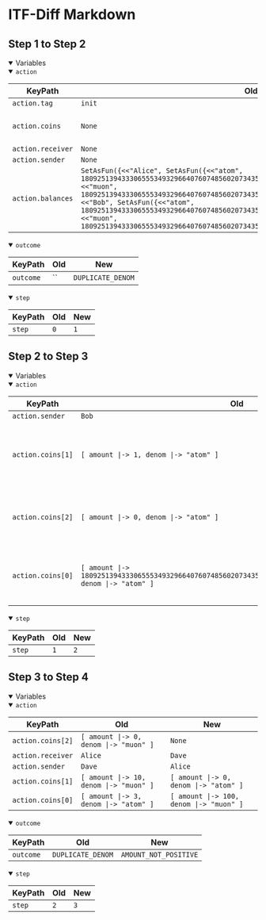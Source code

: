 # ITF-Diff Markdown

## Step 1 to Step 2

<details open>

<summary>Variables</summary>

<details open>

<summary><code>action</code></summary>


|KeyPath|Old|New|
|-|-|-|
|`action.tag`|`init`|`send`|
|`action.coins`|`None`|`<<[ amount \|-> 1809251394333065553493296640760748560207343510400633813116524750123642650622, denom \|-> "atom" ], [ amount \|-> 1, denom \|-> "atom" ], [ amount \|-> 0, denom \|-> "atom" ], [ amount \|-> 0, denom \|-> "atom" ]>>`|
|`action.receiver`|`None`|`"Alice"`|
|`action.sender`|`None`|`"Bob"`|
|`action.balances`|`SetAsFun({<<"Alice", SetAsFun({<<"atom", 1809251394333065553493296640760748560207343510400633813116524750123642650623>>, <<"muon", 1809251394333065553493296640760748560207343510400633813116524750123642650623>>})>>, <<"Bob", SetAsFun({<<"atom", 1809251394333065553493296640760748560207343510400633813116524750123642650623>>, <<"muon", 1809251394333065553493296640760748560207343510400633813116524750123642650623>>})>>})`|`None`|

</details>
<details open>

<summary><code>outcome</code></summary>


|KeyPath|Old|New|
|-|-|-|
|`outcome`|``|`DUPLICATE_DENOM`|

</details>
<details open>

<summary><code>step</code></summary>


|KeyPath|Old|New|
|-|-|-|
|`step`|`0`|`1`|

</details>

</details>

## Step 2 to Step 3

<details open>

<summary>Variables</summary>

<details open>

<summary><code>action</code></summary>


|KeyPath|Old|New|
|-|-|-|
|`action.sender`|`Bob`|`Dave`|
|`action.coins[1]`|`[ amount \|-> 1, denom \|-> "atom" ]`|`[ amount \|-> 10, denom \|-> "muon" ]`|
|`action.coins[2]`|`[ amount \|-> 0, denom \|-> "atom" ]`|`[ amount \|-> 0, denom \|-> "muon" ]`|
|`action.coins[0]`|`[ amount \|-> 1809251394333065553493296640760748560207343510400633813116524750123642650622, denom \|-> "atom" ]`|`[ amount \|-> 3, denom \|-> "atom" ]`|

</details>
<details open>

<summary><code>step</code></summary>


|KeyPath|Old|New|
|-|-|-|
|`step`|`1`|`2`|

</details>

</details>

## Step 3 to Step 4

<details open>

<summary>Variables</summary>

<details open>

<summary><code>action</code></summary>


|KeyPath|Old|New|
|-|-|-|
|`action.coins[2]`|`[ amount \|-> 0, denom \|-> "muon" ]`|`None`|
|`action.receiver`|`Alice`|`Dave`|
|`action.sender`|`Dave`|`Alice`|
|`action.coins[1]`|`[ amount \|-> 10, denom \|-> "muon" ]`|`[ amount \|-> 0, denom \|-> "atom" ]`|
|`action.coins[0]`|`[ amount \|-> 3, denom \|-> "atom" ]`|`[ amount \|-> 100, denom \|-> "muon" ]`|

</details>
<details open>

<summary><code>outcome</code></summary>


|KeyPath|Old|New|
|-|-|-|
|`outcome`|`DUPLICATE_DENOM`|`AMOUNT_NOT_POSITIVE`|

</details>
<details open>

<summary><code>step</code></summary>


|KeyPath|Old|New|
|-|-|-|
|`step`|`2`|`3`|

</details>

</details>

